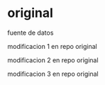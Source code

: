 # original


fuente de datos



modificacion 1 en repo original



modificacion 2 en repo original


modificacion 3 en repo original
